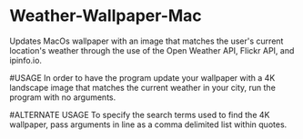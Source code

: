 # Weather-Wallpaper-Mac
Updates MacOs wallpaper with an image that matches the user's current location's weather through the use of the Open Weather API, Flickr API, and ipinfo.io.


#USAGE
In order to have the program update your wallpaper with a 4K landscape image that matches the current weather in your city, run the program with no arguments.

#ALTERNATE USAGE
To specify the search terms used to find the 4K wallpaper, pass arguments in line as a comma delimited list within quotes.
